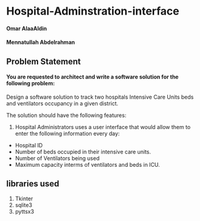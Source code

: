 # Hospital-Adminstration-interface
#### Omar AlaaAldin 
#### Mennatullah Abdelrahman


## Problem Statement
#### You are requested to architect and write a software solution for the following problem:
Design a software solution to track two hospitals Intensive Care Units beds and ventilators occupancy in
a given district.

The solution should have the following features:
1. Hospital Administrators uses a user interface that would allow them to enter the following
information every day:
- Hospital ID
- Number of beds occupied in their intensive care units.
- Number of Ventilators being used
- Maximum capacity interms of ventilators and beds in ICU.

## libraries used 
1. Tkinter
2. sqlite3
3. pyttsx3
